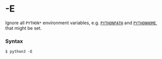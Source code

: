 # -E

Ignore all `PYTHON*` environment variables, e.g. [`PYTHONPATH`](/cli/Environment/PYTHONPATH.md) and [`PYTHONHOME`](/cli/Environment/PYTHONHOME.md), that might be set.

### Syntax

```shell
$ python3 -E
```